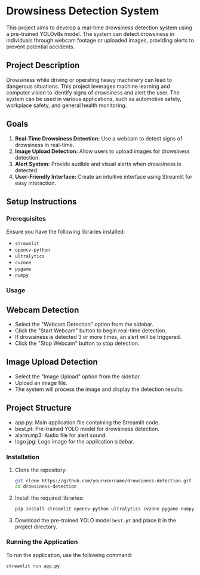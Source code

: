 # Drowsiness Detection System

This project aims to develop a real-time drowsiness detection system using a pre-trained YOLOv8s model. The system can detect drowsiness in individuals through webcam footage or uploaded images, providing alerts to prevent potential accidents.

## Project Description

Drowsiness while driving or operating heavy machinery can lead to dangerous situations. This project leverages machine learning and computer vision to identify signs of drowsiness and alert the user. The system can be used in various applications, such as automotive safety, workplace safety, and general health monitoring.

## Goals

1. **Real-Time Drowsiness Detection:** Use a webcam to detect signs of drowsiness in real-time.
2. **Image Upload Detection:** Allow users to upload images for drowsiness detection.
3. **Alert System:** Provide audible and visual alerts when drowsiness is detected.
4. **User-Friendly Interface:** Create an intuitive interface using Streamlit for easy interaction.

## Setup Instructions

### Prerequisites

Ensure you have the following libraries installed:

- `streamlit`
- `opencv-python`
- `ultralytics`
- `cvzone`
- `pygame`
- `numpy`

### Usage
## Webcam Detection
- Select the "Webcam Detection" option from the sidebar.
- Click the "Start Webcam" button to begin real-time detection.
- If drowsiness is detected 3 or  more  times, an alert will be triggered.
- Click the "Stop Webcam" button to stop detection.
## Image Upload Detection
- Select the "Image Upload" option from the sidebar.
- Upload an image file.
- The system will process the image and display the detection results.
## Project Structure
- app.py: Main application file containing the Streamlit code.
- best.pt: Pre-trained YOLO model for drowsiness detection.
- alarm.mp3: Audio file for alert sound.
- logo.jpg: Logo image for the application sidebar.




### Installation

1. Clone the repository:
    ```bash
    git clone https://github.com/yourusername/drowsiness-detection.git
    cd drowsiness-detection
    ```

2. Install the required libraries:
    ```bash
    pip install streamlit opencv-python ultralytics cvzone pygame numpy
    ```

3. Download the pre-trained YOLO model `best.pt` and place it in the project directory.

### Running the Application

To run the application, use the following command:
```bash
streamlit run app.py
